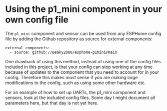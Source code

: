 # Using the p1_mini component in your own config file
The `p1_mini` component and sensor can be used from any ESPHome config file by adding the Github repository as source for external components:

```
external_components:
  - source: github://Beaky2000/esphome-p1mini@main
```

One drawback of using this method, instead of using one of the config files included in this project, is that your config can stop working at any time because of updates to the component that you need to account for in your config. Therefore this makes most sense if you are making large modifications to the config, such as using some other hardware etc.

For an example of how to set up UARTs, the p1_mini component and sensors, look at the included config files. Some day I might document all parameters here, but that day is not yet here.
